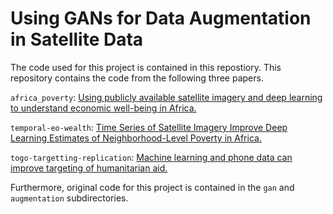 # Using GANs for Data Augmentation in Satellite Data

The code used for this project is contained in this repostiory. This repository contains the code from the following three papers.

`africa_poverty`: [Using publicly available satellite imagery and deep learning to understand economic well-being in Africa.](https://github.com/sustainlab-group/africa_poverty)

`temporal-eo-wealth`: [Time Series of Satellite Imagery Improve Deep Learning Estimates of Neighborhood-Level Poverty in Africa.](https://github.com/AIandGlobalDevelopmentLab/temporal-eo-wealth)

`togo-targetting-replication`: [Machine learning and phone data can improve targeting of humanitarian aid.](https://github.com/emilylaiken/togo-targeting-replication/)

Furthermore, original code for this project is contained in the `gan` and `augmentation` subdirectories.
